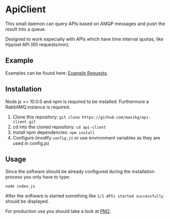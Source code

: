 # ApiClient

This small daemon can query APIs based on AMQP messages and push the result into a queue.

Designed to work especially with APIs which have time interval quotas, like Hypixel API (60 requests/min).

## Example

Examples can be found here: [Example Requests](https://github.com/maxikg/api-client/wiki/Example-Requests).

## Installation

Node.js >= 10.0.0 and npm is required to be installed. Furthermore a RabbitMQ instance is required.

 1. Clone this repository: `git clone https://github.com/maxikg/api-client.git`
 2. cd into the cloned repository: `cd api-client`
 3. Install npm dependencies: `npm install`
 4. Configure (modify `config.js` or use environment variables as they are used in config.js)

## Usage

Since the software should be already configured during the installation process you only have to type:

`node index.js`

After the software is started something like `1/1 APIs started successfully` should be displayed.

For production use you should take a look at [PM2](https://github.com/Unitech/pm2).
